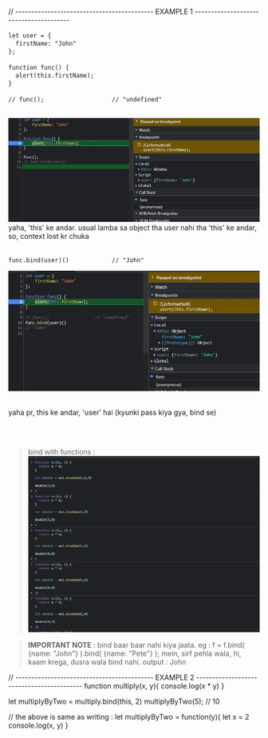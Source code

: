 // ------------------------------------------- EXAMPLE 1 ---------------------------------------

```
let user = {
  firstName: "John"
};

function func() {
  alert(this.firstName);
}

// func();                   // "undefined"   


```

 ![](/bootstrapsImages/bind1.jpg)
yaha, 'this' ke andar. usual lamba sa object tha
user nahi tha 'this' ke andar,
so, context lost kr chuka
<br>
<br>

```
func.bind(user)()            // "John"
```
 ![](/bootstrapsImages/bind2.jpg)

<br>
yaha pr, this ke andar, 'user' hai (kyunki pass kiya gya, bind se)

<br> <br>


>  bind with functions  : 
 ![](/bootstrapsImages/bind_function.jpg)



> **IMPORTANT NOTE** : bind baar baar nahi kiya jaata. 
eg : f = f.bind( {name: "John"} ).bind( {name: "Pete"} );
mein, sirf pehla wala, hi, kaam krega, 
dusra wala bind nahi.
output  : John 





// ------------------------------------------- EXAMPLE 2 ------------------------------------------
function multiply(x, y){
  console.log(x * y)
}

let multiplyByTwo = multiply.bind(this, 2)
multiplyByTwo(5);            // 10 





// the above is same as writing : 
let multiplyByTwo = function(y){
  let x = 2
  console.log(x, y)
}



